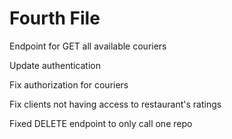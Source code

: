 # Fourth File

Endpoint for GET all available couriers

Update authentication

Fix authorization for couriers

Fix clients not having access to restaurant's ratings

Fixed DELETE endpoint to only call one repo